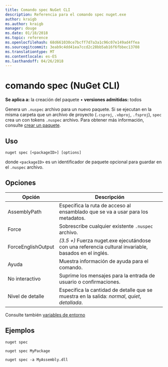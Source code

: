 ```yaml
---
title: Comando spec NuGet CLI
description: Referencia para el comando spec nuget.exe
author: kraigb
ms.author: kraigb
manager: douge
ms.date: 01/18/2018
ms.topic: reference
ms.openlocfilehash: 68d661030ce7bcff7d7a3a1c96c07e149ad4ffea
ms.sourcegitcommit: 3eab9c4dd41ea7ccd2c28bb5ab16f6fbbec13708
ms.translationtype: MT
ms.contentlocale: es-ES
ms.lasthandoff: 04/26/2018
---
```

# <a name="spec-command-nuget-cli"></a>comando spec (NuGet CLI)

**Se aplica a:** la creación del paquete &bullet; **versiones admitidas:** todos

Genera un `.nuspec` archivo para un nuevo paquete. Si se ejecutan en la misma carpeta que un archivo de proyecto (`.csproj`, `.vbproj`, `.fsproj`), `spec` crea un con tokens `.nuspec` archivo. Para obtener más información, consulte [crear un paquete](../create-packages/creating-a-package.md).

## <a name="usage"></a>Uso

```cli
nuget spec [<packageID>] [options]
```

donde `<packageID>` es un identificador de paquete opcional para guardar en el `.nuspec` archivo.

## <a name="options"></a>Opciones

| Opción | Descripción |
| --- | --- |
| AssemblyPath | Especifica la ruta de acceso al ensamblado que se va a usar para los metadatos. |
| Force | Sobrescribe cualquier existente `.nuspec` archivo. |
| ForceEnglishOutput | *(3.5 +)*  Fuerza nuget.exe ejecutándose con una referencia cultural invariable, basados en el inglés. |
| Ayuda | Muestra información de ayuda para el comando. |
| No interactivo | Suprime los mensajes para la entrada de usuario o confirmaciones. |
| Nivel de detalle | Especifica la cantidad de detalle que se muestra en la salida: *normal*, *quiet*, *detallada*. |

Consulte también [variables de entorno](cli-ref-environment-variables.md)

## <a name="examples"></a>Ejemplos

```cli
nuget spec

nuget spec MyPackage

nuget spec -a MyAssembly.dll
```
